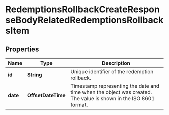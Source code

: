 

# RedemptionsRollbackCreateResponseBodyRelatedRedemptionsRollbacksItem


## Properties

| Name | Type | Description |
|------------ | ------------- | ------------- |
|**id** | **String** | Unique identifier of the redemption rollback. |
|**date** | **OffsetDateTime** | Timestamp representing the date and time when the object was created. The value is shown in the ISO 8601 format. |



